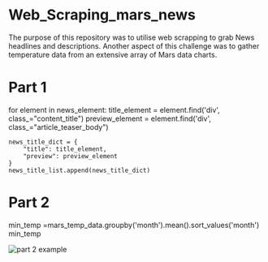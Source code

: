 # Web_Scraping_mars_news



The purpose of this repository was to utilise web scrapping to grab News headlines and descriptions. Another aspect of this challenge was to gather temperature data from an extensive array of Mars data charts.


# 	Part 1

for element in news_element:
    title_element = element.find('div', class_="content_title") 
    preview_element = element.find('div', class_="article_teaser_body")
    
    news_title_dict = {
        "title": title_element,
        "preview": preview_element
    }
    news_title_list.append(news_title_dict)   




#	Part 2 

min_temp =mars_temp_data.groupby('month').mean().sort_values('month')
min_temp

![part 2 example](https://user-images.githubusercontent.com/112728628/208538780-0fc6ce87-193b-4d93-a5c3-d090ac0dd1e6.PNG)

